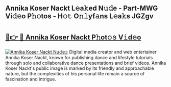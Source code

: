 ## Annika Koser Nackt L𝚎a𝚔ed N𝚞𝚍e - Part-MWG Vi𝚍𝚎o P𝚑𝚘tos - H𝚘𝚝 O𝚗𝚕yf𝚊ns L𝚎a𝚔s JGZgv

# <h2><a href="http://kfesabt.oniu.top/?m=Annika+Koser+Nackt">🔗👉 🔴 Annika Koser Nackt P𝚑ot𝚘𝚜 V𝚒d𝚎o</a></h2>

[![Annika Koser Nackt Nu𝚍e𝚜](https://i.imgur.com/0qMVB7G.gif)](http://kfesabt.oniu.top/?m=Annika+Koser+Nackt)
Digital media creator and web entertainer Annika Koser Nackt, known for publishing dance and lifestyle tutorials through solo and collaborative dance presentations and brief videos. Annika Koser Nackt's public image is marked by its friendly and approachable nature, but the complexities of his personal life remain a source of fascination and intrigue.  

